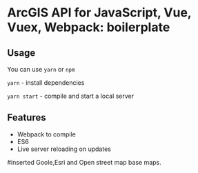 # ArcGIS API for JavaScript, Vue, Vuex, Webpack: boilerplate

## Usage

You can use `yarn` or `npm`

`yarn` - install dependencies

`yarn start` - compile and start a local server

## Features

- Webpack to compile
- ES6
- Live server reloading on updates

#inserted Goole,Esri and Open street map base maps.
